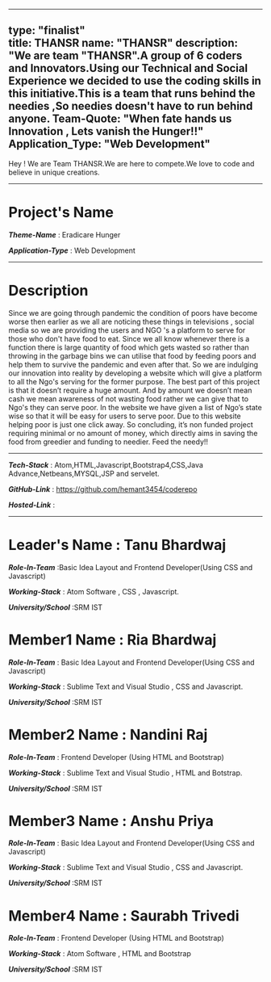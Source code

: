 
---
type: "finalist"                   
title: THANSR
name: "THANSR"
description: "We are team "THANSR".A group of 6 coders and Innovators.Using our Technical and Social Experience we decided to use the coding skills in this initiative.This is a team that runs behind the needies ,So needies doesn't have to run behind anyone.
Team-Quote: "When fate hands us Innovation , Lets vanish the Hunger!!"
Application_Type: "Web Development"
---

Hey ! We are Team THANSR.We are here to compete.We love to code and believe in unique creations.


---

# Project's Name

_**Theme-Name**_ : Eradicare Hunger

_**Application-Type**_ : Web Development 

---

# Description

Since we are going through pandemic the condition of poors have become worse then earlier as we all are noticing these things in televisions , social media so we are providing the users and NGO 's a platform to serve for those who don't have food  to eat.
Since we all know whenever there is a function there is large quantity of food which gets wasted so rather than throwing in the garbage bins we can utilise that food by feeding poors and help them to survive the pandemic and even after that.
So we are indulging our innovation into reality by developing a website which will give a platform to all the Ngo's serving for the former purpose.
The best part of this project is that it doesn’t require a huge amount. And by amount we doesn’t mean cash we mean awareness of not wasting food rather we can give that to Ngo's they can serve poor. In the website we have given a list of Ngo’s state wise so that it will be easy for users to serve poor. Due to this website helping poor is just one click away. So concluding, it’s non funded project requiring minimal or no amount of money, which directly aims in saving the food from greedier and funding to needier.
Feed the needy!!


---

_**Tech-Stack**_  :  Atom,HTML,Javascript,Bootstrap4,CSS,Java Advance,Netbeans,MYSQL,JSP and servelet. 

_**GitHub-Link**_ :  https://github.com/hemant3454/coderepo 

_**Hosted-Link**_ :   


---


# Leader's Name : Tanu Bhardwaj

_**Role-In-Team**_  :Basic Idea Layout and Frontend Developer(Using CSS and Javascript)

_**Working-Stack**_ : Atom Software , CSS , Javascript.

_**University/School**_ :SRM IST


# Member1 Name : Ria Bhardwaj

_**Role-In-Team**_  : Basic Idea Layout and Frontend Developer(Using CSS and Javascript)

_**Working-Stack**_ : Sublime Text and Visual Studio , CSS and Javascript.

_**University/School**_ :SRM IST



# Member2 Name : Nandini Raj

_**Role-In-Team**_  : Frontend Developer (Using HTML and Bootstrap)

_**Working-Stack**_ : Sublime Text and Visual Studio , HTML and Botstrap.

_**University/School**_ :SRM IST



# Member3 Name : Anshu Priya

_**Role-In-Team**_  :  Basic Idea Layout and Frontend Developer(Using CSS and Javascript)

_**Working-Stack**_ : Sublime Text and Visual Studio , CSS and Javascript.

_**University/School**_ :SRM IST



# Member4 Name : Saurabh Trivedi

_**Role-In-Team**_  : Frontend Developer (Using HTML and Bootstrap)

_**Working-Stack**_ : Atom Software , HTML and Bootstrap

_**University/School**_ :SRM IST


